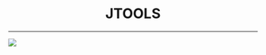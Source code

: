 <h1 align="center">JTOOLS</h1>

---

![](https://img.shields.io/badge/jtools-1.0.1-brightgreen.svg)
